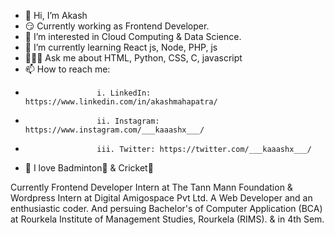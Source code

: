- 👋 Hi, I’m Akash
- 😏 Currently working as Frontend Developer.
- 👀 I’m interested in Cloud Computing & Data Science.
- 🌱 I’m currently learning React js, Node, PHP, js
- 🙋🏻‍♂️ Ask me about HTML, Python, CSS, C, javascript
- 📫 How to reach me: 
-                     i. LinkedIn: https://www.linkedin.com/in/akashmahapatra/
-                     ii. Instagram: https://www.instagram.com/___kaaashx___/
-                     iii. Twitter: https://twitter.com/___kaaashx___/
- 💫 I love Badminton🏸 & Cricket🏏 


Currently Frontend Developer Intern at The Tann Mann Foundation & Wordpress Intern at Digital Amigospace Pvt Ltd. A Web Developer and an enthusiastic coder. And persuing Bachelor's of Computer Application (BCA) at Rourkela Institute of Management Studies, Rourkela (RIMS). & in 4th Sem.

<!-- akashm47/akashm47 is a ✨ special ✨ repository because its `README.md` (this file) appears on your GitHub Profile. You can click the Preview link to take a look at your changes. -->
